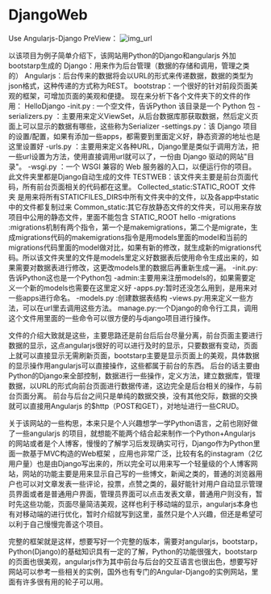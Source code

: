 # DjangoWeb
Use Angularjs-Django
PreView：
![img_url](https://github.com/Tokoy/DjangoWeb/tree/master/common_static/img/PreView.png)

以该项目为例子简单介绍下，该网站用Python的Django和angularjs 外加bootstarp生成的
Django：用来作为后台管理（数据的存储和调用，管理之类的）
Angularjs：后台传来的数据将会以URL的形式来传递数据，数据的类型为json格式，这种传递的方式称为REST。
bootstrap：一个很好的针对前段页面美观的框架，可增加页面的美观和便捷。
现在来分析下各个文件夹下的文件的作用：
HelloDjango
-init.py      :   一个空文件，告诉Python 该目录是一个 Python 包
-serializers.py ：主要用来定义ViewSet，从后台数据库那获取数据，然后定义页面上可以显示的数据有哪些，这些称为Serializer
-settings.py：该 Django 项目的设置/配置，如果有添加一些apps，都需要到里面定义好，静态资源的地址也是这里设置好
-urls.py ：主要用来定义各种URL，Django里是类似于调用方法，把一些url设置为方法，使用直接调用url就可以了，一份由 Django 驱动的网站"目录"。
-wsgi.py ：一个 WSGI 兼容的 Web 服务器的入口，以便运行你的项目。
此文件夹里都是Django自动生成的文件
TESTWEB：该文件夹主要是前台页面代码，所有前台页面相关的代码都在这里。
Collected_static:STATIC_ROOT 文件夹 是用来将所有STATICFILES_DIRS中所有文件夹中的文件，以及各app中static中的文件都复制过来
Common_static:其它存放静态文件的文件夹，可以用来存放项目中公用的静态文件，里面不能包含 STATIC_ROOT
hello
-migrations  :migrations机制有两个指令，第一个是makemigrations，第二个是migrate，生成migrations代码的makemigrations指令是用models里面的model和当前的migrations代码里面的model做对比，如果有新的修改，就生成新的migrations代码。所以该文件夹里的文件是models里定义好数据表后使用命令生成出来的，如果需要对数据表进行修改，这更改models里的数据后再重新生成一遍。
-init.py:告诉Python这也是一个Python包
-admin:主要用来注册models的，如果需要定义一个新的models也需要在这里定义好
-apps.py:暂时还没怎么用到，是用来对一些apps进行命名。
-models.py :创建数据表结构
-views.py:用来定义一些方法，可以在url里去调用这些方法。
manage.py:一个Django的命令行工具，调用这个文件用里面的一些命令可以很方便的与django项目进行操作。

文件的介绍大致就是这些，主要思路还是前台后后台尽量分离，前台页面主要进行数据的显示，这点angularjs很好的可以进行及时的显示，只要数据有变动，页面上就可以直接显示无需刷新页面，bootstarp主要是显示页面上的美观，具体数据的显示操作用angularjs可以直接操作，这些都属于前台的东西。
后台的话主要由Python的Django来全部控制，数据进行一些操作，定义方法，建立数据库，管理数据，以URL的形式向前台页面进行数据传递，这边完全是后台相关的操作，与前台页面分离。
前台与后台之间只是单纯的数据交换，没有其他交际，数据的交换就可以直接用Angularjs 的$http（POST和GET），对地址进行一些CRUD。

关于该网站的一些构思，本来只是个人兴趣想学一学Python语言，之前也刚好做了一些angularjs 的项目，就想能不能两个结合起来制作一个Python+Angularjs 的网站或者是个人博客，慢慢的了解学习后发现确实可行，Django作为Python里面一款基于MVC构造的Web框架 ，应用也非常广泛，比较有名的instagram（2亿用户量）也是由Django写出来的，所以完全可以用来写一个轻量级的个人博客网站，网站的功能主要是用来显示自己写的一些博文，新闻之类的，普通的浏览器用户也可以对文章发表一些评论，投票，点赞之类的，最好能针对用户自动显示管理员界面或者是普通用户界面，管理员界面可以点击发表文章，普通用户则没有，暂时先这些功能，页面尽量简洁美观，这样也利于移动端的显示，angularjs本身也有对移动端的进行优化，暂时介绍就写到这里，虽然只是个人兴趣，但还是希望可以利于自己慢慢完善这个项目。

完整的框架就是这样，想要写好一个完整的版本，需要对angularjs，bootstarp，Python(Django)的基础知识具有一定的了解，Python的功能很强大，bootstarp的页面也很美观，angularjs作为其中前台与后台的交互语言也很出色，想要写好网站可以参考一些相关的实例，国外也有专门的Angular-Django的实例网站，里面有许多很有用的轮子可以用。
